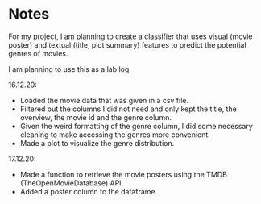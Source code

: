 # Notes

For my project, I am planning to create a classifier that uses visual (movie poster) and textual (title, plot summary) features to predict the potential genres of movies.

I am planning to use this as a lab log.

16.12.20: 
- Loaded the movie data that was given in a csv file.
- Filtered out the columns I did not need and only kept the title, the overview, the movie id and the genre column.
- Given the weird formatting of the genre column, I did some necessary cleaning to make accessing the genres more convenient.
- Made a plot to visualize the genre distribution.

17.12.20:
- Made a function to retrieve the movie posters using the TMDB (TheOpenMovieDatabase) API.
- Added a poster column to the dataframe.
